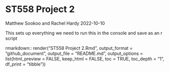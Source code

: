 ST558 Project 2
================
Matthew Sookoo and Rachel Hardy
2022-10-10

This sets up everything we need to run this in the console and save as
an r script

rmarkdown:: render(“ST558 Project 2.Rmd”, output_format =
“github_document”, output_file = “README.md”, output_options =
list(html_preview = FALSE, keep_html = FALSE, toc = TRUE, toc_depth =
“1”, df_print = “tibble”))
